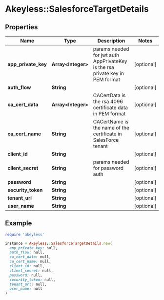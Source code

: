 # Akeyless::SalesforceTargetDetails

## Properties

| Name | Type | Description | Notes |
| ---- | ---- | ----------- | ----- |
| **app_private_key** | **Array&lt;Integer&gt;** | params needed for jwt auth AppPrivateKey is the rsa private key in PEM format | [optional] |
| **auth_flow** | **String** |  | [optional] |
| **ca_cert_data** | **Array&lt;Integer&gt;** | CACertData is the rsa 4096 certificate data in PEM format | [optional] |
| **ca_cert_name** | **String** | CACertName is the name of the certificate in SalesForce tenant | [optional] |
| **client_id** | **String** |  | [optional] |
| **client_secret** | **String** | params needed for password auth | [optional] |
| **password** | **String** |  | [optional] |
| **security_token** | **String** |  | [optional] |
| **tenant_url** | **String** |  | [optional] |
| **user_name** | **String** |  | [optional] |

## Example

```ruby
require 'akeyless'

instance = Akeyless::SalesforceTargetDetails.new(
  app_private_key: null,
  auth_flow: null,
  ca_cert_data: null,
  ca_cert_name: null,
  client_id: null,
  client_secret: null,
  password: null,
  security_token: null,
  tenant_url: null,
  user_name: null
)
```

